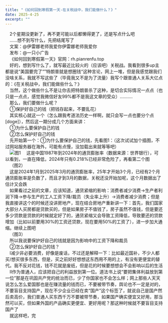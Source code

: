 ```yaml
---
title: "《如何回到寒假第一天-在关税战中，我们能做什么？》"
date: 2025-4-25
excerpt: ""
---
```

<div>

&ensp;&ensp;2个星期没更新了，再不更可能以后都懒得更了，还是写点什么吧  
&ensp;&ensp;……想不到写什么，先把结尾写了  
&ensp;&ensp;文案：@伊雷娜老师我爱你伊雷娜老师我爱你  
&ensp;&ensp;发布：@一只小广告  
&ensp;&ensp;《如何回到寒假第一天》官网：rh.pianrenfu.top  
&ensp;&ensp;好的，想到写什么了，就写最近比较火的（应该吧）关税战。我看到很多up主都是说“美国要完了“”特朗普就是想圈钱“这种言论，网上一堆，但是我感觉跟我们没啥关系，我就不写这些了（毕竟我又不是为了流量）我写个跟普通人关系大亿点的：《在关税战中，我们能做些什么？》  
&ensp;&ensp;当然，这个做些什么不是让你去把特朗普杀了这种，是切合实际情况一点点（也只是一点点，感觉我微信好友99%都不是我这文章的受众）..........  
&ensp;&ensp;那么，我们要做什么呢？  
&ensp;&ensp;①保护好自己的钱（把钱存起来，不要乱花）  
&ensp;&ensp;其实核心就这一个（怎么跟我考道法历史一样啊，就只会写一点也要分个点[doge]），然后这一期分成几个方面来讲：  
&ensp;&ensp;①为什么要保护自己的钱  
&ensp;&ensp;②怎么保护好自己的钱  
&ensp;&ensp;先开始第一个：①为什么要保护自己的钱，先看图1：（这次试试加个插图，不过网站服务器在海外，可能有点慢，没加载出来就等等吧）  
&ensp;&ensp;![图1](/assets/images/24_4_25/t1.jpg)
&ensp;&ensp;这是中国1987年到2024年的通货膨胀率（数据来源：世界银行），可以看到，一直在降低，2024年只有0.218%已经非常危险了，再看第二个图  
&ensp;&ensp;（图2）  
&ensp;&ensp;这是2024年1月到2025年3月的通货膨胀率，25年才开始3个月，已经有2个月通货膨胀率是负数了，而且才到3月的数据，关税还没开始加呢，这个月数据出了估计又会跌  
&ensp;&ensp;如果看过之前的文章，应该知道，通货紧缩的影响：消费者减少消费→生产者利润下降→参与生产的工人工资下降/裁员（失业率上升）→消费者减少消费；但是我直接讲这个的时候还没讲房地产，现在结合房地产重新讲一下：首先，我们国家大部分人买房都是贷款买的，但是如果房子不值钱了，房子虽然不值钱，但是要还多少贷款是贷款的时候就定好了的，通货紧缩又会导致工资降低，导致要还的贷款增加（比如以前要用30%的工资还贷款，现在要用50%的工资了），进一步加大通缩。继续上图吧  
&ensp;&ensp;（图3）  
&ensp;&ensp;所以我说要保护好自己的钱就是因为影响中的工资下降和裁员  
&ensp;&ensp;②怎么保护好自己的钱？  
&ensp;&ensp;Ⅰ减少非必要消费，好像是废话，不过还是解释一下：比如最近国补，不少人都买/想买很多东西，但是，买之前好好想想这东西用不用的上，有没有更便宜的替代。我不反对花钱，钱不花就是废纸，但是花的时候要想想会不会影响以后的生活  
&ensp;&ensp;Ⅱ作为普通人，应该把自己的利益放到第一位。道法书上说“要把集体利益放到第一位”那是在巩固共产党的统治而已，少了你国家也不会怎么样；网上那些人天天说怎么怎么爱国那也是在赚流量的钱而已，不要被带节奏，舆论也不一定是对的，不要盲目支持国产，现在不少企业已经在卖“国产”这个标签了，就说自己是国产然后卖高价，我们普通人买东西千万不要被带节奏，如果国产确实便宜又好用，那当然可以买，但如果外国的产品确实更便宜、更好用呢？那这种时候就不要盲目支持国产了  
&ensp;&ensp;就这样吧，完  
